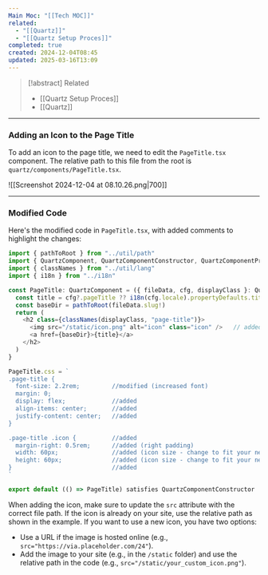 ```yaml
---
Main Moc: "[[Tech MOC]]"
related:
  - "[[Quartz]]"
  - "[[Quartz Setup Proces]]"
completed: true
created: 2024-12-04T08:45
updated: 2025-03-16T13:09
---
```

>[!abstract] Related
>- [[Quartz Setup Proces]]
>- [[Quartz]]

---

### Adding an Icon to the Page Title

To add an icon to the page title, we need to edit the `PageTitle.tsx` component. The relative path to this file from the root is `quartz/components/PageTitle.tsx`.

![[Screenshot 2024-12-04 at 08.10.26.png|700]]

---
### Modified Code

Here's the modified code in `PageTitle.tsx`, with added comments to highlight the changes:

```TypeScript
import { pathToRoot } from "../util/path"
import { QuartzComponent, QuartzComponentConstructor, QuartzComponentProps } from "./types"
import { classNames } from "../util/lang"
import { i18n } from "../i18n"

const PageTitle: QuartzComponent = ({ fileData, cfg, displayClass }: QuartzComponentProps) => {
  const title = cfg?.pageTitle ?? i18n(cfg.locale).propertyDefaults.title    
  const baseDir = pathToRoot(fileData.slug!)
  return (
    <h2 class={classNames(displayClass, "page-title")}>
      <img src="/static/icon.png" alt="icon" class="icon" />   // added (icon + use you file path here)
      <a href={baseDir}>{title}</a>
    </h2>
  )
}

PageTitle.css = `
.page-title {
  font-size: 2.2rem;         //modified (increased font)
  margin: 0;
  display: flex;             //added
  align-items: center;       //added
  justify-content: center;   //added
}

.page-title .icon {          //added 
  margin-right: 0.5rem;      //added (right padding) 
  width: 60px;               //added (icon size - change to fit your needs)
  height: 60px;              //added (icon size - change to fit your needs)
}                            //added
`

export default (() => PageTitle) satisfies QuartzComponentConstructor
```

When adding the icon, make sure to update the `src` attribute with the correct file path. If the icon is already on your site, use the relative path as shown in the example. If you want to use a new icon, you have two options:

* Use a URL if the image is hosted online (e.g., `src="https://via.placeholder.com/24"`).
* Add the image to your site (e.g., in the `/static` folder) and use the relative path in the code (e.g., `src="/static/your_custom_icon.png"`).
